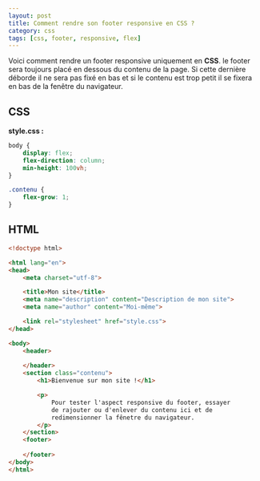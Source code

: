 ```yaml
---
layout: post
title: Comment rendre son footer responsive en CSS ?
category: css
tags: [css, footer, responsive, flex]
---
```


Voici comment rendre un footer responsive uniquement en **CSS**.  le footer sera toujours placé en dessous du contenu de la page. Si cette dernière déborde il ne sera pas fixé en bas et si le contenu est trop petit il se fixera en bas de la fenêtre du navigateur.

## CSS

**style.css :**
```css
body {
	display: flex;
	flex-direction: column;
	min-height: 100vh;
}

.contenu {
	flex-grow: 1;
}
```

## HTML

```html
<!doctype html>

<html lang="en">
<head>
	<meta charset="utf-8">

	<title>Mon site</title>
	<meta name="description" content="Description de mon site">
	<meta name="author" content="Moi-même">

	<link rel="stylesheet" href="style.css">
</head>

<body>
	<header>
		
	</header>
	<section class="contenu">
		<h1>Bienvenue sur mon site !</h1>

		<p>
			Pour tester l'aspect responsive du footer, essayer 
			de rajouter ou d'enlever du contenu ici et de 
			redimensionner la fênetre du navigateur.
		</p>
	</section>
	<footer>
		
	</footer>
</body>
</html>
````
